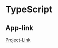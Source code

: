 # TypeScript
## App-link 
[Project-Link](https://prantomollick.github.io/TypeScript-darg-drop-project/index.html)